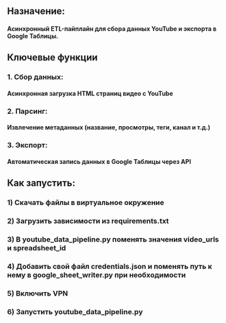## Назначение:
#### Асинхронный ETL-пайплайн для сбора данных YouTube и экспорта в Google Таблицы.

## Ключевые функции
### 1. Сбор данных:

#### Асинхронная загрузка HTML страниц видео с YouTube

### 2. Парсинг:

#### Извлечение метаданных (название, просмотры, теги, канал и т.д.)

### 3. Экспорт:

#### Автоматическая запись данных в Google Таблицы через API






## Как запустить:
### 1) Скачать файлы в виртуальное окружение
### 2) Загрузить зависимости из requirements.txt
### 3) В youtube_data_pipeline.py поменять значения video_urls и spreadsheet_id
### 4) Добавить свой файл credentials.json и поменять путь к нему в google_sheet_writer.py при необходимости
### 5) Включить VPN
### 6) Запустить youtube_data_pipeline.py
